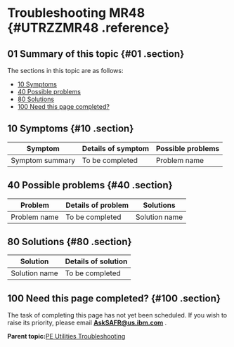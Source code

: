 # Troubleshooting MR48 {#UTRZZMR48 .reference}

## 01 Summary of this topic {#01 .section}

The sections in this topic are as follows:

-   [10 Symptoms](UTRZZMR48.md#10)
-   [40 Possible problems](UTRZZMR48.md#40)
-   [80 Solutions](UTRZZMR48.md#80)
-   [100 Need this page completed?](UTRZZMR48.md#100)

## 10 Symptoms {#10 .section}

|Symptom|Details of symptom|Possible problems|
|-------|------------------|-----------------|
|Symptom summary|To be completed|Problem name|

## 40 Possible problems {#40 .section}

|Problem|Details of problem|Solutions|
|-------|------------------|---------|
|Problem name|To be completed|Solution name|

## 80 Solutions {#80 .section}

|Solution|Details of solution|
|--------|-------------------|
|Solution name|To be completed|

## 100 Need this page completed? {#100 .section}

The task of completing this page has not yet been scheduled. If you wish to raise its priority, please email **AskSAFR@us.ibm.com** .

**Parent topic:**[PE Utilities Troubleshooting](../html/AAR930PMUtilsTr.md)

